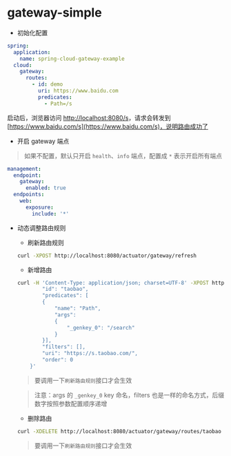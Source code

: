 # gateway-simple

- 初始化配置
```yaml
spring:
  application:
    name: spring-cloud-gateway-example
  cloud:
    gateway:
      routes:
        - id: demo
          uri: https://www.baidu.com
          predicates:
            - Path=/s
```
启动后，浏览器访问 [http://localhost:8080/s](http://localhost:8080/s)，请求会转发到 [https://www.baidu.com/s](https://www.baidu.com/s)，说明路由成功了

- 开启 gateway 端点
> 如果不配置，默认只开启 `health`、`info` 端点，配置成 `*` 表示开启所有端点
```yaml
management:
  endpoint:
    gateway:
      enabled: true
  endpoints:
    web:
      exposure:
        include: '*'
```

- 动态调整路由规则
    - 刷新路由规则
    ```sh
    curl -XPOST http://localhost:8080/actuator/gateway/refresh
    ```
    
    - 新增路由
    ```sh
    curl -H 'Content-Type: application/json; charset=UTF-8' -XPOST http://localhost:8080/actuator/gateway/routes/taobao -d '{
            "id": "taobao",
            "predicates": [
            {
                "name": "Path",
                "args":
                {
                    "_genkey_0": "/search"
                }
            }],
            "filters": [],
            "uri": "https://s.taobao.com/",
            "order": 0
        }'
    ```
    > 要调用一下`刷新路由规则`接口才会生效
    
    > 注意：args 的 `_genkey_0` key 命名，filters 也是一样的命名方式，后缀数字按照参数配置顺序递增
    
    - 删除路由
    ```sh
    curl -XDELETE http://localhost:8080/actuator/gateway/routes/taobao
    ```
    > 要调用一下`刷新路由规则`接口才会生效
    
    